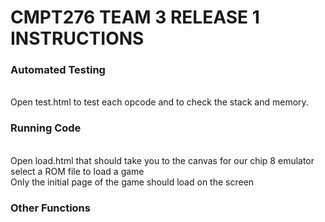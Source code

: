 # CMPT276 TEAM 3 RELEASE 1 INSTRUCTIONS

### Automated Testing

<br> Open test.html to test each opcode and to check the stack and memory.

### Running Code

<br> Open load.html that should take you to the canvas for our chip 8 emulator
<br> select a ROM file to load a game
<br> Only the initial page of the game should load on the screen

### Other Functions

<br> 

